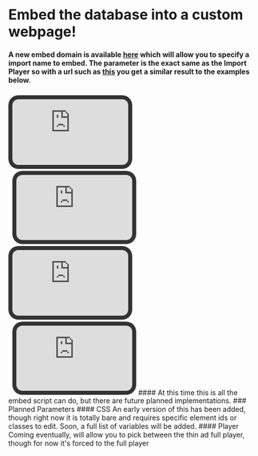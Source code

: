 # Embed the database into a custom webpage!
#### A new embed domain is available [here](https://embed.dreams.kee7702.tk/) which will allow you to specify a import name to embed. The parameter is the exact same as the Import Player so with a url such as [this](https://embed.dreams.kee7702.tk/?name=Homebrew%20Channel%20Theme) you get a similar result to the examples below.
<style>iframe.userdbembed {margin-top:4px;border:none;width: calc(50% - 20px);aspect-ratio: 16/9;border-radius: 20px;padding: 8px;background: #333;display:inline-block}iframe.userdbembed:nth-child(odd){margin-left:8px}</style>
<iframe src="https://embed.dreams.kee7702.tk/?name=Homebrew%20Channel%20Theme&amp;css=a.global-post-label%7Bbackground:%23333!important%7D.plyr--audio%20.plyr__controls%7Bpadding:8px!important%7D.plyr--audio%7Bmargin-top:-36px!important%7D" class="userdbembed"></iframe>
<iframe src="https://embed.dreams.kee7702.tk/?name=LittleBigPlanet%202%20Move%20Pack%20-%20move_main_2&amp;css=a.global-post-label%7Bbackground:%23333!important%7D.plyr--audio%20.plyr__controls%7Bpadding:8px!important%7D.plyr--audio%7Bmargin-top:-36px!important%7D" class="userdbembed"></iframe>
<iframe src="https://embed.dreams.kee7702.tk/?name=LittleBigPlanet%202%20-%20The%20Pod&amp;css=a.global-post-label%7Bbackground:%23333!important%7D.plyr--audio%20.plyr__controls%7Bpadding:8px!important%7D.plyr--audio%7Bmargin-top:-36px!important%7D" class="userdbembed"></iframe>
<iframe src="https://embed.dreams.kee7702.tk/?name=LittleBigPlanet%203%20Alpha%20-%20The%20Pod&amp;css=a.global-post-label%7Bbackground:%23333!important%7D.plyr--audio%20.plyr__controls%7Bpadding:8px!important%7D.plyr--audio%7Bmargin-top:-36px!important%7D" class="userdbembed"></iframe>
#### At this time this is all the embed script can do, but there are future planned implementations.
### Planned Parameters
#### CSS
An early version of this has been added, though right now it is totally bare and requires specific element ids or classes to edit.
Soon, a full list of variables will be added.
#### Player
Coming eventually, will allow you to pick between the thin ad full player, though for now it's forced to the full player
